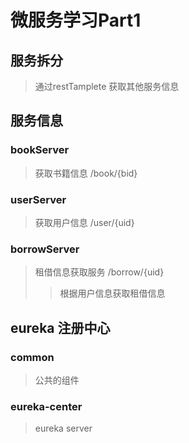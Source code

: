 # 微服务学习Part1

## 服务拆分
> 通过restTamplete 获取其他服务信息

## 服务信息
### bookServer
> 获取书籍信息
> /book/{bid}
> 
### userServer
> 获取用户信息
> /user/{uid}
> 

### borrowServer
> 租借信息获取服务 /borrow/{uid}
> > 根据用户信息获取租借信息
> 
>
> 
## eureka 注册中心
### common 
> 公共的组件
> 
> 
### eureka-center
> eureka server


